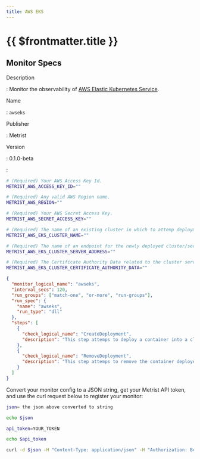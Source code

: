 ```yaml
---
title: AWS EKS
---
```


# {{ $frontmatter.title }}

## Monitor Specs

Description

: Monitor the observability of [AWS Elastic Kubernetes Service](https://aws.amazon.com/eks/).

Name

: `awseks`

Publisher

: Metrist

Version

: 0.1.0-beta

: &nbsp;


<!--@include: /parts/_1.md-->


<!--@include: /parts/_2.md-->


<!--@include: /parts/_3.md-->


```sh
# (Required) Your AWS Access Key Id.
METRIST_AWS_ACCESS_KEY_ID=""

# (Required) Any valid AWS Region name.
METRIST_AWS_REGION=""

# (Required) Your AWS Secret Access Key.
METRIST_AWS_SECRET_ACCESS_KEY=""

# (Required) The name of an existing cluster in which to attemp deployment.
METRIST_AWS_EKS_CLUSTER_NAME=""

# (Required) The name of an endpoint for the newly deployed cluster/server.
METRIST_AWS_EKS_CLUSTER_SERVER_ADDRESS=""

# (Required) The Certificate Authority Data related to the cluster server address/endpoint.
METRIST_AWS_EKS_CLUSTER_CERTIFICATE_AUTHORITY_DATA=""
```

<!--@include: /parts/tips_env-vars.md -->


<!--@include: /parts/_4.md-->


```json
{
  "monitor_logical_name": "awseks",
  "interval_secs": 120,
  "run_groups": ["match-one", "or-more", "run-groups"],
  "run_spec": {
    "name": "awseks",
    "run_type": "dll"
  },
  "steps": [
    {
      "check_logical_name": "CreateDeployment",
      "description": "This step attemps to deploy a container into a cluster."
    },
    {
      "check_logical_name": "RemoveDeployment",
      "description": "This step attemps to remove the container deployed in a previous step."
    }
  ]
}
```




Convert your monitor config to a JSON string, get your Metrist API token, and use the curl request below to register your monitor:

```sh
json= the json above converted to string

echo $json

api_token=YOUR_TOKEN

echo $api_token

curl -d $json -H "Content-Type: application/json" -H "Authorization: Bearer $api_token" 'https://app.metrist.io/api/v0/monitor-config'

```

<!--@include: /parts/tips_api.md-->


<!--@include: /parts/_5.md-->


<!--@include: /parts/result.md-->